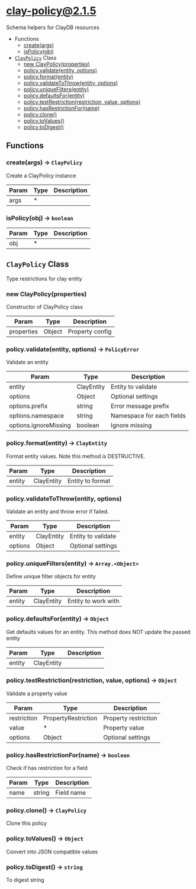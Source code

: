 # clay-policy@2.1.5

Schema helpers for ClayDB resources

+ Functions
  + [create(args)](#clay-policy-function-create)
  + [isPolicy(obj)](#clay-policy-function-is-policy)
+ [`ClayPolicy`](#clay-policy-class) Class
  + [new ClayPolicy(properties)](#clay-policy-class-clay-policy-constructor)
  + [policy.validate(entity, options)](#clay-policy-class-clay-policy-validate)
  + [policy.format(entity)](#clay-policy-class-clay-policy-format)
  + [policy.validateToThrow(entity, options)](#clay-policy-class-clay-policy-validateToThrow)
  + [policy.uniqueFilters(entity)](#clay-policy-class-clay-policy-uniqueFilters)
  + [policy.defaultsFor(entity)](#clay-policy-class-clay-policy-defaultsFor)
  + [policy.testRestriction(restriction, value, options)](#clay-policy-class-clay-policy-testRestriction)
  + [policy.hasRestrictionFor(name)](#clay-policy-class-clay-policy-hasRestrictionFor)
  + [policy.clone()](#clay-policy-class-clay-policy-clone)
  + [policy.toValues()](#clay-policy-class-clay-policy-toValues)
  + [policy.toDigest()](#clay-policy-class-clay-policy-toDigest)

## Functions

<a class='md-heading-link' name="clay-policy-function-create" ></a>

### create(args) -> `ClayPolicy`

Create a ClayPolicy instance

| Param | Type | Description |
| ----- | --- | -------- |
| args | * |  |

<a class='md-heading-link' name="clay-policy-function-is-policy" ></a>

### isPolicy(obj) -> `boolean`



| Param | Type | Description |
| ----- | --- | -------- |
| obj | * |  |



<a class='md-heading-link' name="clay-policy-class"></a>

## `ClayPolicy` Class

Type restrictions for clay entity




<a class='md-heading-link' name="clay-policy-class-clay-policy-constructor" ></a>

### new ClayPolicy(properties)

Constructor of ClayPolicy class

| Param | Type | Description |
| ----- | --- | -------- |
| properties | Object | Property config |


<a class='md-heading-link' name="clay-policy-class-clay-policy-validate" ></a>

### policy.validate(entity, options) -> `PolicyError`

Validate an entity

| Param | Type | Description |
| ----- | --- | -------- |
| entity | ClayEntity | Entity to validate |
| options | Object | Optional settings |
| options.prefix | string | Error message prefix |
| options.namespace | string | Namespace for each fields |
| options.ignoreMissing | boolean | Ignore missing |


<a class='md-heading-link' name="clay-policy-class-clay-policy-format" ></a>

### policy.format(entity) -> `ClayEntity`

Format entity values. Note this method is DESTRUCTIVE.

| Param | Type | Description |
| ----- | --- | -------- |
| entity | ClayEntity | Entity to format |


<a class='md-heading-link' name="clay-policy-class-clay-policy-validateToThrow" ></a>

### policy.validateToThrow(entity, options)

Validate an entity and throw error if failed.

| Param | Type | Description |
| ----- | --- | -------- |
| entity | ClayEntity | Entity to validate |
| options | Object | Optional settings |


<a class='md-heading-link' name="clay-policy-class-clay-policy-uniqueFilters" ></a>

### policy.uniqueFilters(entity) -> `Array.<Object>`

Define unique filter objects for entity

| Param | Type | Description |
| ----- | --- | -------- |
| entity | ClayEntity | Entity to work with |


<a class='md-heading-link' name="clay-policy-class-clay-policy-defaultsFor" ></a>

### policy.defaultsFor(entity) -> `Object`

Get defaults values for an entity. This method does NOT update the passed entity

| Param | Type | Description |
| ----- | --- | -------- |
| entity | ClayEntity |  |


<a class='md-heading-link' name="clay-policy-class-clay-policy-testRestriction" ></a>

### policy.testRestriction(restriction, value, options) -> `Object`

Validate a property value

| Param | Type | Description |
| ----- | --- | -------- |
| restriction | PropertyRestriction | Property restriction |
| value | * | Property value |
| options | Object | Optional settings |


<a class='md-heading-link' name="clay-policy-class-clay-policy-hasRestrictionFor" ></a>

### policy.hasRestrictionFor(name) -> `boolean`

Check if has restriction for a field

| Param | Type | Description |
| ----- | --- | -------- |
| name | string | Field name |


<a class='md-heading-link' name="clay-policy-class-clay-policy-clone" ></a>

### policy.clone() -> `ClayPolicy`

Clone this policy

<a class='md-heading-link' name="clay-policy-class-clay-policy-toValues" ></a>

### policy.toValues() -> `Object`

Convert into JSON compatible values

<a class='md-heading-link' name="clay-policy-class-clay-policy-toDigest" ></a>

### policy.toDigest() -> `string`

To digest string



